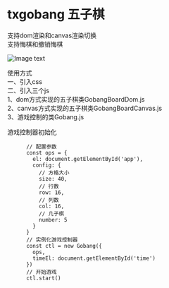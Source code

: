 # txgobang  五子棋 

  支持dom渲染和canvas渲染切换  
  支持悔棋和撤销悔棋  
  
  ![Image text](https://www.isgxj.com/gobang.jpg)
  
  
  
使用方式  
  一、引入css  
  二、引入三个js  
    1、dom方式实现的五子棋类GobangBoardDom.js  
    2、canvas方式实现的五子棋类GobangBoardCanvas.js  
    3、游戏控制的类Gobang.js  
      
游戏控制器初始化  
```  
      // 配置参数  
      const ops = {  
        el: document.getElementById('app'),  
        config: {  
          // 方格大小  
          size: 40,  
          // 行数  
          row: 16,  
          // 列数  
          col: 16,  
          // 几子棋  
          number: 5  
        }  
      }  
      // 实例化游戏控制器  
      const ctl = new Gobang({  
        ops,  
        timeEl: document.getElementById('time')  
      })  
      // 开始游戏  
      ctl.start()  
 ```
